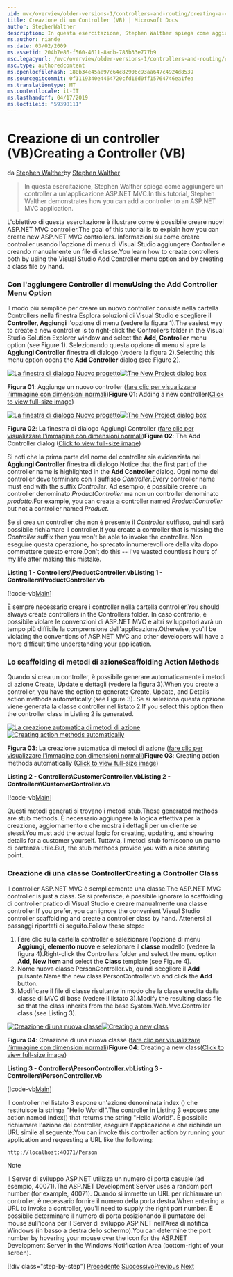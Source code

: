 ```yaml
---
uid: mvc/overview/older-versions-1/controllers-and-routing/creating-a-controller-vb
title: Creazione di un Controller (VB) | Microsoft Docs
author: StephenWalther
description: In questa esercitazione, Stephen Walther spiega come aggiungere un controller a un'applicazione ASP.NET MVC.
ms.author: riande
ms.date: 03/02/2009
ms.assetid: 204b7e86-f560-4611-8adb-785b33e777b9
msc.legacyurl: /mvc/overview/older-versions-1/controllers-and-routing/creating-a-controller-vb
msc.type: authoredcontent
ms.openlocfilehash: 180b34e45ae97c64c82906c93aa647c4924d8539
ms.sourcegitcommit: 0f1119340e4464720cfd16d0ff15764746ea1fea
ms.translationtype: MT
ms.contentlocale: it-IT
ms.lasthandoff: 04/17/2019
ms.locfileid: "59398111"
---
```

# <a name="creating-a-controller-vb"></a><span data-ttu-id="ffcba-103">Creazione di un controller (VB)</span><span class="sxs-lookup"><span data-stu-id="ffcba-103">Creating a Controller (VB)</span></span>

<span data-ttu-id="ffcba-104">da [Stephen Walther](https://github.com/StephenWalther)</span><span class="sxs-lookup"><span data-stu-id="ffcba-104">by [Stephen Walther](https://github.com/StephenWalther)</span></span>

> <span data-ttu-id="ffcba-105">In questa esercitazione, Stephen Walther spiega come aggiungere un controller a un'applicazione ASP.NET MVC.</span><span class="sxs-lookup"><span data-stu-id="ffcba-105">In this tutorial, Stephen Walther demonstrates how you can add a controller to an ASP.NET MVC application.</span></span>


<span data-ttu-id="ffcba-106">L'obiettivo di questa esercitazione è illustrare come è possibile creare nuovi ASP.NET MVC controller.</span><span class="sxs-lookup"><span data-stu-id="ffcba-106">The goal of this tutorial is to explain how you can create new ASP.NET MVC controllers.</span></span> <span data-ttu-id="ffcba-107">Informazioni su come creare controller usando l'opzione di menu di Visual Studio aggiungere Controller e creando manualmente un file di classe.</span><span class="sxs-lookup"><span data-stu-id="ffcba-107">You learn how to create controllers both by using the Visual Studio Add Controller menu option and by creating a class file by hand.</span></span>

### <a name="using-the-add-controller-menu-option"></a><span data-ttu-id="ffcba-108">Con l'aggiungere Controller di menu</span><span class="sxs-lookup"><span data-stu-id="ffcba-108">Using the Add Controller Menu Option</span></span>

<span data-ttu-id="ffcba-109">Il modo più semplice per creare un nuovo controller consiste nella cartella Controllers nella finestra Esplora soluzioni di Visual Studio e scegliere il **Controller, Aggiungi** l'opzione di menu (vedere la figura 1).</span><span class="sxs-lookup"><span data-stu-id="ffcba-109">The easiest way to create a new controller is to right-click the Controllers folder in the Visual Studio Solution Explorer window and select the **Add, Controller** menu option (see Figure 1).</span></span> <span data-ttu-id="ffcba-110">Selezionando questa opzione di menu si apre la **Aggiungi Controller** finestra di dialogo (vedere la figura 2).</span><span class="sxs-lookup"><span data-stu-id="ffcba-110">Selecting this menu option opens the **Add Controller** dialog (see Figure 2).</span></span>


<span data-ttu-id="ffcba-111">[![La finestra di dialogo Nuovo progetto](creating-a-controller-vb/_static/image1.jpg)](creating-a-controller-vb/_static/image1.png)</span><span class="sxs-lookup"><span data-stu-id="ffcba-111">[![The New Project dialog box](creating-a-controller-vb/_static/image1.jpg)](creating-a-controller-vb/_static/image1.png)</span></span>

<span data-ttu-id="ffcba-112">**Figura 01**: Aggiunge un nuovo controller ([fare clic per visualizzare l'immagine con dimensioni normali](creating-a-controller-vb/_static/image2.png))</span><span class="sxs-lookup"><span data-stu-id="ffcba-112">**Figure 01**: Adding a new controller([Click to view full-size image](creating-a-controller-vb/_static/image2.png))</span></span>


<span data-ttu-id="ffcba-113">[![La finestra di dialogo Nuovo progetto](creating-a-controller-vb/_static/image2.jpg)](creating-a-controller-vb/_static/image3.png)</span><span class="sxs-lookup"><span data-stu-id="ffcba-113">[![The New Project dialog box](creating-a-controller-vb/_static/image2.jpg)](creating-a-controller-vb/_static/image3.png)</span></span>

<span data-ttu-id="ffcba-114">**Figura 02**: La finestra di dialogo Aggiungi Controller ([fare clic per visualizzare l'immagine con dimensioni normali](creating-a-controller-vb/_static/image4.png))</span><span class="sxs-lookup"><span data-stu-id="ffcba-114">**Figure 02**: The Add Controller dialog ([Click to view full-size image](creating-a-controller-vb/_static/image4.png))</span></span>


<span data-ttu-id="ffcba-115">Si noti che la prima parte del nome del controller sia evidenziata nel **Aggiungi Controller** finestra di dialogo.</span><span class="sxs-lookup"><span data-stu-id="ffcba-115">Notice that the first part of the controller name is highlighted in the **Add Controller** dialog.</span></span> <span data-ttu-id="ffcba-116">Ogni nome del controller deve terminare con il suffisso *Controller*.</span><span class="sxs-lookup"><span data-stu-id="ffcba-116">Every controller name must end with the suffix *Controller*.</span></span> <span data-ttu-id="ffcba-117">Ad esempio, è possibile creare un controller denominato *ProductController* ma non un controller denominato *prodotto*.</span><span class="sxs-lookup"><span data-stu-id="ffcba-117">For example, you can create a controller named *ProductController* but not a controller named *Product*.</span></span>


<span data-ttu-id="ffcba-118">Se si crea un controller che non è presente il *Controller* suffisso, quindi sarà possibile richiamare il controller.</span><span class="sxs-lookup"><span data-stu-id="ffcba-118">If you create a controller that is missing the *Controller* suffix then you won't be able to invoke the controller.</span></span> <span data-ttu-id="ffcba-119">Non eseguire questa operazione, ho sprecato innumerevoli ore della vita dopo commettere questo errore.</span><span class="sxs-lookup"><span data-stu-id="ffcba-119">Don't do this -- I've wasted countless hours of my life after making this mistake.</span></span>


<span data-ttu-id="ffcba-120">**Listing 1 - Controllers\ProductController.vb**</span><span class="sxs-lookup"><span data-stu-id="ffcba-120">**Listing 1 - Controllers\ProductController.vb**</span></span>

[!code-vb[Main](creating-a-controller-vb/samples/sample1.vb)]

<span data-ttu-id="ffcba-121">È sempre necessario creare i controller nella cartella controller.</span><span class="sxs-lookup"><span data-stu-id="ffcba-121">You should always create controllers in the Controllers folder.</span></span> <span data-ttu-id="ffcba-122">In caso contrario, è possibile violare le convenzioni di ASP.NET MVC e altri sviluppatori avrà un tempo più difficile la comprensione dell'applicazione.</span><span class="sxs-lookup"><span data-stu-id="ffcba-122">Otherwise, you'll be violating the conventions of ASP.NET MVC and other developers will have a more difficult time understanding your application.</span></span>

### <a name="scaffolding-action-methods"></a><span data-ttu-id="ffcba-123">Lo scaffolding di metodi di azione</span><span class="sxs-lookup"><span data-stu-id="ffcba-123">Scaffolding Action Methods</span></span>

<span data-ttu-id="ffcba-124">Quando si crea un controller, è possibile generare automaticamente i metodi di azione Create, Update e dettagli (vedere la figura 3).</span><span class="sxs-lookup"><span data-stu-id="ffcba-124">When you create a controller, you have the option to generate Create, Update, and Details action methods automatically (see Figure 3).</span></span> <span data-ttu-id="ffcba-125">Se si seleziona questa opzione viene generata la classe controller nel listato 2.</span><span class="sxs-lookup"><span data-stu-id="ffcba-125">If you select this option then the controller class in Listing 2 is generated.</span></span>


<span data-ttu-id="ffcba-126">[![La creazione automatica di metodi di azione](creating-a-controller-vb/_static/image3.jpg)](creating-a-controller-vb/_static/image5.png)</span><span class="sxs-lookup"><span data-stu-id="ffcba-126">[![Creating action methods automatically](creating-a-controller-vb/_static/image3.jpg)](creating-a-controller-vb/_static/image5.png)</span></span>

<span data-ttu-id="ffcba-127">**Figura 03**: La creazione automatica di metodi di azione ([fare clic per visualizzare l'immagine con dimensioni normali](creating-a-controller-vb/_static/image6.png))</span><span class="sxs-lookup"><span data-stu-id="ffcba-127">**Figure 03**: Creating action methods automatically ([Click to view full-size image](creating-a-controller-vb/_static/image6.png))</span></span>


<span data-ttu-id="ffcba-128">**Listing 2 - Controllers\CustomerController.vb**</span><span class="sxs-lookup"><span data-stu-id="ffcba-128">**Listing 2 - Controllers\CustomerController.vb**</span></span>

[!code-vb[Main](creating-a-controller-vb/samples/sample2.vb)]

<span data-ttu-id="ffcba-129">Questi metodi generati si trovano i metodi stub.</span><span class="sxs-lookup"><span data-stu-id="ffcba-129">These generated methods are stub methods.</span></span> <span data-ttu-id="ffcba-130">È necessario aggiungere la logica effettiva per la creazione, aggiornamento e che mostra i dettagli per un cliente se stessi.</span><span class="sxs-lookup"><span data-stu-id="ffcba-130">You must add the actual logic for creating, updating, and showing details for a customer yourself.</span></span> <span data-ttu-id="ffcba-131">Tuttavia, i metodi stub forniscono un punto di partenza utile.</span><span class="sxs-lookup"><span data-stu-id="ffcba-131">But, the stub methods provide you with a nice starting point.</span></span>

### <a name="creating-a-controller-class"></a><span data-ttu-id="ffcba-132">Creazione di una classe Controller</span><span class="sxs-lookup"><span data-stu-id="ffcba-132">Creating a Controller Class</span></span>

<span data-ttu-id="ffcba-133">Il controller ASP.NET MVC è semplicemente una classe.</span><span class="sxs-lookup"><span data-stu-id="ffcba-133">The ASP.NET MVC controller is just a class.</span></span> <span data-ttu-id="ffcba-134">Se si preferisce, è possibile ignorare lo scaffolding di controller pratico di Visual Studio e creare manualmente una classe controller.</span><span class="sxs-lookup"><span data-stu-id="ffcba-134">If you prefer, you can ignore the convenient Visual Studio controller scaffolding and create a controller class by hand.</span></span> <span data-ttu-id="ffcba-135">Attenersi ai passaggi riportati di seguito.</span><span class="sxs-lookup"><span data-stu-id="ffcba-135">Follow these steps:</span></span>

1. <span data-ttu-id="ffcba-136">Fare clic sulla cartella controller e selezionare l'opzione di menu **Aggiungi, elemento nuove** e selezionare il **classe** modello (vedere la figura 4).</span><span class="sxs-lookup"><span data-stu-id="ffcba-136">Right-click the Controllers folder and select the menu option **Add, New Item** and select the **Class** template (see Figure 4).</span></span>
2. <span data-ttu-id="ffcba-137">Nome nuova classe PersonController.vb, quindi scegliere il **Add** pulsante.</span><span class="sxs-lookup"><span data-stu-id="ffcba-137">Name the new class PersonController.vb and click the **Add** button.</span></span>
3. <span data-ttu-id="ffcba-138">Modificare il file di classe risultante in modo che la classe eredita dalla classe di MVC di base (vedere il listato 3).</span><span class="sxs-lookup"><span data-stu-id="ffcba-138">Modify the resulting class file so that the class inherits from the base System.Web.Mvc.Controller class (see Listing 3).</span></span>


<span data-ttu-id="ffcba-139">[![Creazione di una nuova classe](creating-a-controller-vb/_static/image4.jpg)](creating-a-controller-vb/_static/image7.png)</span><span class="sxs-lookup"><span data-stu-id="ffcba-139">[![Creating a new class](creating-a-controller-vb/_static/image4.jpg)](creating-a-controller-vb/_static/image7.png)</span></span>

<span data-ttu-id="ffcba-140">**Figura 04**: Creazione di una nuova classe ([fare clic per visualizzare l'immagine con dimensioni normali](creating-a-controller-vb/_static/image8.png))</span><span class="sxs-lookup"><span data-stu-id="ffcba-140">**Figure 04**: Creating a new class([Click to view full-size image](creating-a-controller-vb/_static/image8.png))</span></span>


<span data-ttu-id="ffcba-141">**Listing 3 - Controllers\PersonController.vb**</span><span class="sxs-lookup"><span data-stu-id="ffcba-141">**Listing 3 - Controllers\PersonController.vb**</span></span>

[!code-vb[Main](creating-a-controller-vb/samples/sample3.vb)]

<span data-ttu-id="ffcba-142">Il controller nel listato 3 espone un'azione denominata index () che restituisce la stringa "Hello World!".</span><span class="sxs-lookup"><span data-stu-id="ffcba-142">The controller in Listing 3 exposes one action named Index() that returns the string "Hello World!".</span></span> <span data-ttu-id="ffcba-143">È possibile richiamare l'azione del controller, eseguire l'applicazione e che richiede un URL simile al seguente:</span><span class="sxs-lookup"><span data-stu-id="ffcba-143">You can invoke this controller action by running your application and requesting a URL like the following:</span></span>

`http://localhost:40071/Person`

> [!NOTE]
> 
> <span data-ttu-id="ffcba-144">Il Server di sviluppo ASP.NET utilizza un numero di porta casuale (ad esempio, 40071).</span><span class="sxs-lookup"><span data-stu-id="ffcba-144">The ASP.NET Development Server uses a random port number (for example, 40071).</span></span> <span data-ttu-id="ffcba-145">Quando si immette un URL per richiamare un controller, è necessario fornire il numero della porta destra.</span><span class="sxs-lookup"><span data-stu-id="ffcba-145">When entering a URL to invoke a controller, you'll need to supply the right port number.</span></span> <span data-ttu-id="ffcba-146">È possibile determinare il numero di porta posizionando il puntatore del mouse sull'icona per il Server di sviluppo ASP.NET nell'Area di notifica Windows (in basso a destra dello schermo).</span><span class="sxs-lookup"><span data-stu-id="ffcba-146">You can determine the port number by hovering your mouse over the icon for the ASP.NET Development Server in the Windows Notification Area (bottom-right of your screen).</span></span>
> 
> [!div class="step-by-step"]
> <span data-ttu-id="ffcba-147">[Precedente](adding-dynamic-content-to-a-cached-page-vb.md)
> [Successivo](creating-an-action-vb.md)</span><span class="sxs-lookup"><span data-stu-id="ffcba-147">[Previous](adding-dynamic-content-to-a-cached-page-vb.md)
[Next](creating-an-action-vb.md)</span></span>
